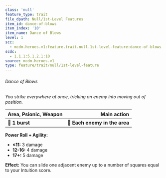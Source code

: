 ```yaml
---
class: 'null'
feature_type: trait
file_dpath: Null/1st-Level Features
item_id: dance-of-blows
item_index: '10'
item_name: Dance of Blows
level: 1
scc:
  - mcdm.heroes.v1:feature.trait.null.1st-level-feature:dance-of-blows
scdc:
  - 1.1.1:5.1.2.1:10
source: mcdm.heroes.v1
type: feature/trait/null/1st-level-feature
---
```


###### Dance of Blows

*You strike everywhere at once, tricking an enemy into moving out of position.*

| **Area, Psionic, Weapon** |               **Main action** |
| ------------------------- | ----------------------------: |
| **📏 1 burst**            | **🎯 Each enemy in the area** |

**Power Roll + Agility:**

- **≤11:** 3 damage
- **12-16:** 4 damage
- **17+:** 5 damage

**Effect:** You can slide one adjacent enemy up to a number of squares equal to your Intuition score.

